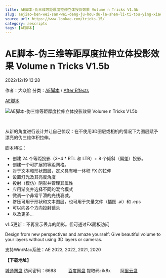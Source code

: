 ```yaml
---
title: AE脚本-伪三维等距厚度拉伸立体投影效果 Volume n Tricks V1.5b
slug: aejiao-ben-wei-san-wei-deng-ju-hou-du-la-shen-li-ti-tou-ying-xiao-guo-volume-n-tricks-v1-5b
source_url: https://www.lookae.com/tricks-15/
category: aescripts
tags: [AE脚本]
---
```

# AE脚本-伪三维等距厚度拉伸立体投影效果 Volume n Tricks V1.5b

2022/12/19 13:28

作者：大众脸
分类：[AE脚本](https://www.lookae.com/after-effects/aescripts/) / [After Effects](https://www.lookae.com/after-effects/)

[AE脚本](https://www.lookae.com/tag/ae%e8%84%9a%e6%9c%ac/)

![AE脚本-伪三维等距厚度拉伸立体投影效果 Volume n Tricks V1.5b](https://www.lookae.com/wp-content/uploads/2022/05/Volume-n-Tricks-.jpg "AE脚本-伪三维等距厚度拉伸立体投影效果 Volume n Tricks V1.5b-LookAE.com")

[﻿﻿﻿](https://cloud.video.taobao.com//play/u/705956171/p/1/e/6/t/1/360733391872.mp4)

从新的角度进行设计并让自己惊叹：在不使用3D图层或相机的情况下为图层赋予漂亮的伪三维体积拉伸。

脚本特征：

* 创建 24 个等距投影（3\*4 \* RTL 和 LTR）+ 8 个倾斜（偏差）投影。
* 创建一个可扩展的等距网格。
* 对于文本和形状图层，定义具有唯一体积 FX 的拉伸
* 设置灯光及其亮度角度
* 投射（模仿）阴影并管理其属性
* 应用渐变并选择不同的混合模式
* 微调一个非常平滑的光线衰减。
* 挤压可用于形状和文本图层，也可用于矢量文件（插图 .ai）和 .eps
* 可以向各个方向投射镜头
* 以及更多…

v1.5更新：不再显示丢弃的阴影。但可通过FX面板访问

Design from new perspectives and amaze yourself: Give beautiful volume to your layers without using 3D layers or cameras.

支持Win/Mac系统：AE 2023, 2022, 2021, 2020

**【下载地址】**

[城通网盘](https://url70.ctfile.com/f/2827370-751068811-a5bf60?p=4431) 访问密码：6688          [百度网盘](https://pan.baidu.com/s/1kbVFqfwjQeEcgku2sPbDLw?pwd=ik8x) 提取码: ik8x        [阿里云盘](https://www.aliyundrive.com/s/H4TQArCSZvX)

